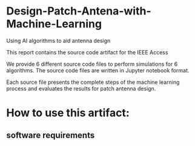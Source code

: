 # Design-Patch-Antena-with-Machine-Learning
Using AI algorithms to aid antenna design

This report contains the source code artifact for the IEEE Access

We provide 6 different source code files to perform simulations for 6 algorithms. The source code files are written in Jupyter notebook format.

Each source file presents the complete steps of the machine learning process and evaluates the results for patch antenna design.

# How to use this artifact:

## software requirements
